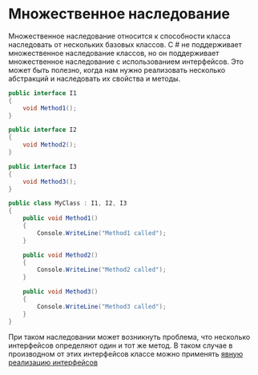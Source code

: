 # Множественное наследование
Множественное наследование относится к способности класса наследовать от нескольких базовых классов. C # не поддерживает множественное наследование классов, но он поддерживает множественное наследование с использованием интерфейсов. Это может быть полезно, когда нам нужно реализовать несколько абстракций и наследовать их свойства и методы.
```C#
public interface I1
{
    void Method1();
}

public interface I2
{
    void Method2();
}

public interface I3
{
    void Method3();
}

public class MyClass : I1, I2, I3
{
    public void Method1()
    {
        Console.WriteLine("Method1 called");
    }

    public void Method2()
    {
        Console.WriteLine("Method2 called");
    }

    public void Method3()
    {
        Console.WriteLine("Method3 called");
    }
}
```

При таком наследовании может возникнуть проблема, что несколько интерфейсов определяют один и тот же метод. В таком случае в производном от этих интерфейсов классе можно применять [явную реализацию интерфейсов](./explicit_interfaces.md)